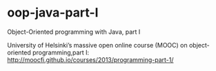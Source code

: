 # oop-java-part-I
Object-Oriented programming with Java, part I

 University of Helsinki’s massive open online course (MOOC) on object-oriented programming,part I:
 http://moocfi.github.io/courses/2013/programming-part-1/
